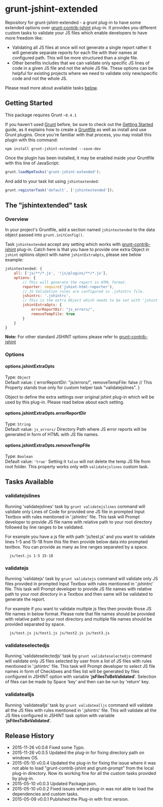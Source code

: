 # grunt-jshint-extended
Repository for grunt-jshint-extended - a grunt plug-in to have some extended options over [grunt-contrib-jshint](https://github.com/gruntjs/grunt-contrib-jshint) plug-in. It provides you different custom tasks to validate your JS files which enable developers to have more freedom like:

  - Validating all JS files at once will not generate a single report rather it will generate separate reports for each file with their names at configured path. This will be more structured than a single file.
  - Other benefits includes that we can validate only specific JS lines of code in a given JS file and not the whole JS file. These options can be helpful for existing projects where we need to validate only new/specific code and not the whole JS.

Please read more about available tasks <a href = "#user-content-tasks" >below</a>.
	
## Getting Started
This package requires Grunt `~0.4.1`

If you haven't used [Grunt](http://gruntjs.com/) before, be sure to check out the [Getting Started](http://gruntjs.com/getting-started) guide, as it explains how to create a [Gruntfile](http://gruntjs.com/sample-gruntfile) as well as install and use Grunt plugins. Once you're familiar with that process, you may install this plugin with this command:

```shell
npm install grunt-jshint-extended --save-dev
```

Once the plugin has been installed, it may be enabled inside your Gruntfile with this line of JavaScript:

```js
grunt.loadNpmTasks('grunt-jshint-extended');
```

And add to your task list using `jshintextended`:

```js
grunt.registerTask('default', ['jshintextended']);
```

## The "jshintextended" task

### Overview
In your project's Gruntfile, add a section named `jshintextended` to the data object passed into `grunt.initConfig()`.

Task `jshintextended` accept any setting which works with [grunt-contrib-jshint](https://github.com/gruntjs/grunt-contrib-jshint) plug-in. Catch here is that you have to provide one extra Object in `jshint` options object with name `jshintExtraOpts`, please see below example:

```js
jshintextended: {
    all: ['js/**/*.js', '!js/plugins/**/*.js'],
    options: {
        // This will generate the report in HTML format.
        reporter: require('jshint-html-reporter'),
        // JS Validation rules are configured in .jshintrc file.
        jshintrc: '.jshintrc',
        // This is the extra Object which needs to be set with 'jshint' options.
        jshintExtraOpts: {
            errorReportDir: "js_errors/",
            removeTempFile: true
        }
    }
}
```
**Note:** For other standard JSHINT options please refer to [grunt-contrib-jshint](https://github.com/gruntjs/grunt-contrib-jshint)

### Options

#### options.jshintExtraOpts
Type: `Object` <br/>
Default value: {
	errorReportDir: "js/errors/",
    removeTempFile: false // This Property stands true only for custom helper task "validatejslines".
}

Object to define the extra settings over original jshint plug-in which will be used by this plug-in. Please read below about each setting.

#### options.jshintExtraOpts.errorReportDir
Type: `String` <br/>
Default value: `js_errors/`
Directory Path where JS error reports will be generated in form of HTML with JS file names.

#### options.jshintExtraOpts.removeTempFile
Type: `Boolean` <br/>
Default value: `'true'`
Setting it `false` will not delete the temp JS file from root folder. This property works only with `validatejslines` custom task.

## <div id="tasks">Tasks Available</div>

### validatejslines
Running 'validatejslines' task by `grunt validatejslines` command will validate only Lines of Code for provided one JS file in prompted Input Textbox with rules mentioned in '.jshintrc' file. This task will Prompt developer to provide JS file name with relative path to your root directory followed by line ranges to be validated.

For example you have a js file with path 'js/test.js' and you want to validate lines 1-5 and 15-18 from this file then provide below data into prompted textbox. You can provide as many as line ranges separated by a space.

```shell
  js/test.js 1-5 15-18
```


### validatejs
Running 'validatejs' task by `grunt validatejs` command will validate only JS files provided in prompted Input Textbox with rules mentioned in '.jshintrc' file. This task will Prompt developer to provide JS file names with relative path to your root directory in a Textbox and then same will be validated to generate the report.

For example if you want to validate multiple js files then provide those JS file names in below format. Please note that file names should be provided with relative path to your root directory and multiple file names should be provided separated by space.

```shell
  js/test.js js/test1.js js/test2.js js/test3.js
```


### validateselectedjs
Running 'validateselectedjs' task by `grunt validateselectedjs` command will validate only JS files selected by user from a list of JS files with rules mentioned in '.jshintrc' file. This task will Prompt developer to select JS file names in form of Checkbxes and files list will be generated by files configured in JSHINT option with variable '<b>jsFilesToBeValidated</b>'. Selection of files can be made by Space 'key' and then can be run by 'return' key.


### validatealljs
Running 'validatealljs' task by `grunt validatealljs` command will validate all the JS files with rules mentioned in '.jshintrc' file. This will validate all the JS files configured in JSHINT task option with variable '<b>jsFilesToBeValidated</b>'.

## Release History
 * 2015-11-26   v0.0.6   Fixed some Typo.
 * 2015-11-26   v0.0.5   Updated the plug-in for fixing directory path on windows OS.
 * 2015-05-10   v0.0.4   Updated the plug-in for fixing the issue where it was not able to load "grunt-contrib-jshint and grunt-prompt" from the local plug-in directory. Now its working fine for all the custom tasks provided by plug-in.
 * 2015-05-10   v0.0.3   Updated Package.json.
 * 2015-05-10   v0.0.2   Fixed issues where plug-in was not able to load the dependencies and custom tasks.
 * 2015-05-09   v0.0.1   Published the Plug-in with first version.
